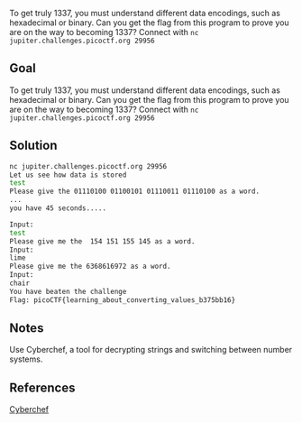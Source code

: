 To get truly 1337, you must understand different data encodings, such as hexadecimal or binary. Can you get the flag from this program to prove you are on the way to becoming 1337? Connect with `nc jupiter.challenges.picoctf.org 29956`

## Goal
To get truly 1337, you must understand different data encodings, such as hexadecimal or binary. Can you get the flag from this program to prove you are on the way to becoming 1337? Connect with `nc jupiter.challenges.picoctf.org 29956`
## Solution

```bash
nc jupiter.challenges.picoctf.org 29956
Let us see how data is stored
test
Please give the 01110100 01100101 01110011 01110100 as a word.
...
you have 45 seconds.....

Input:
test
Please give me the  154 151 155 145 as a word.
Input:
lime
Please give me the 6368616972 as a word.
Input:
chair
You have beaten the challenge
Flag: picoCTF{learning_about_converting_values_b375bb16}
````

## Notes

Use Cyberchef, a tool for decrypting strings and switching between number systems.
## References

[Cyberchef](https://gchq.github.io/CyberChef/)
